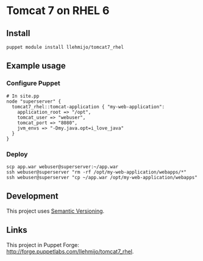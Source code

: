 # Tomcat 7 on RHEL 6

## Install

    puppet module install llehmijo/tomcat7_rhel

## Example usage

### Configure Puppet

    # In site.pp
    node "superserver" {
      tomcat7_rhel::tomcat-application { "my-web-application":
        application_root => "/opt",
        tomcat_user => "webuser",
        tomcat_port => "8080",
        jvm_envs => "-Dmy.java.opt=i_love_java"
      }
    }

### Deploy

    scp app.war webuser@superserver:~/app.war
    ssh webuser@superserver "rm -rf /opt/my-web-application/webapps/*"
    ssh webuser@superserver "cp ~/app.war /opt/my-web-application/webapps"

## Development

This project uses [Semantic Versioning](http://semver.org).

## Links

This project in Puppet Forge:
<http://forge.puppetlabs.com/llehmijo/tomcat7_rhel>.
